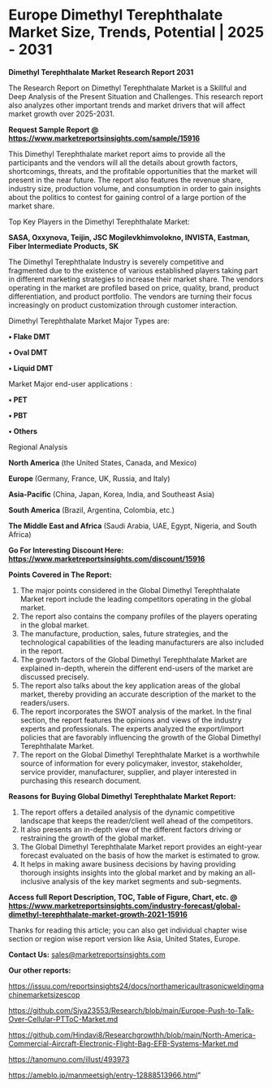 # Europe Dimethyl Terephthalate Market Size, Trends, Potential | 2025 - 2031

<strong>Dimethyl Terephthalate Market Research Report 2031</strong>

The Research Report on Dimethyl Terephthalate Market is a Skillful and Deep Analysis of the Present Situation and Challenges. This research report also analyzes other important trends and market drivers that will affect market growth over 2025-2031.

<strong>Request Sample Report @ <a href=https://www.marketreportsinsights.com/sample/15916>https://www.marketreportsinsights.com/sample/15916</a></strong>

This Dimethyl Terephthalate market report aims to provide all the participants and the vendors will all the details about growth factors, shortcomings, threats, and the profitable opportunities that the market will present in the near future. The report also features the revenue share, industry size, production volume, and consumption in order to gain insights about the politics to contest for gaining control of a large portion of the market share.

Top Key Players in the Dimethyl Terephthalate Market:

<strong>SASA, Oxxynova, Teijin, JSC Mogilevkhimvolokno, INVISTA, Eastman, Fiber Intermediate Products, SK</strong>

The Dimethyl Terephthalate Industry is severely competitive and fragmented due to the existence of various established players taking part in different marketing strategies to increase their market share. The vendors operating in the market are profiled based on price, quality, brand, product differentiation, and product portfolio. The vendors are turning their focus increasingly on product customization through customer interaction.

Dimethyl Terephthalate Market Major Types are:

<strong>• Flake DMT

• Oval DMT

• Liquid DMT</strong>

Market Major end-user applications :

<strong>• PET

• PBT

• Others</strong>

Regional Analysis

</u><strong><b>North America</b></strong> (the United States, Canada, and Mexico)

<strong><b>Europe </b></strong>(Germany, France, UK, Russia, and Italy)

<strong><b>Asia-Pacific</b></strong> (China, Japan, Korea, India, and Southeast Asia)

<strong><b>South America</b></strong> (Brazil, Argentina, Colombia, etc.)

<strong><b>The Middle East and Africa</b></strong> (Saudi Arabia, UAE, Egypt, Nigeria, and South Africa)

<strong>Go For Interesting Discount Here: <a href=https://www.marketreportsinsights.com/discount/15916>https://www.marketreportsinsights.com/discount/15916</a></strong>

<strong>Points Covered in The Report:</strong>
<ol>
  <li>The major points considered in the Global Dimethyl Terephthalate Market report include the leading competitors operating in the global market.</li>
  <li>The report also contains the company profiles of the players operating in the global market.</li>
  <li>The manufacture, production, sales, future strategies, and the technological capabilities of the leading manufacturers are also included in the report.</li>
  <li>The growth factors of the Global Dimethyl Terephthalate Market are explained in-depth, wherein the different end-users of the market are discussed precisely.</li>
  <li>The report also talks about the key application areas of the global market, thereby providing an accurate description of the market to the readers/users.</li>
  <li>The report incorporates the SWOT analysis of the market. In the final section, the report features the opinions and views of the industry experts and professionals. The experts analyzed the export/import policies that are favorably influencing the growth of the Global Dimethyl Terephthalate Market.</li>
  <li>The report on the Global Dimethyl Terephthalate Market is a worthwhile source of information for every policymaker, investor, stakeholder, service provider, manufacturer, supplier, and player interested in purchasing this research document.</li>
</ol>
<strong>Reasons for Buying Global Dimethyl Terephthalate Market Report:</strong>

<ol>
  <li>The report offers a detailed analysis of the dynamic competitive landscape that keeps the reader/client well ahead of the competitors.</li>
  <li>It also presents an in-depth view of the different factors driving or restraining the growth of the global market.</li>
  <li>The Global Dimethyl Terephthalate Market report provides an eight-year forecast evaluated on the basis of how the market is estimated to grow.</li>
  <li>It helps in making aware business decisions by having providing thorough insights insights into the global market and by making an all-inclusive analysis of the key market segments and sub-segments.</li>
</ol>
<strong>Access full Report Description, TOC, Table of Figure, Chart, etc. @ <a href=https://www.marketreportsinsights.com/industry-forecast/global-dimethyl-terephthalate-market-growth-2021-15916>https://www.marketreportsinsights.com/industry-forecast/global-dimethyl-terephthalate-market-growth-2021-15916</a></strong>


Thanks for reading this article; you can also get individual chapter wise section or region wise report version like Asia, United States, Europe.

<strong>Contact Us:</strong>
sales@marketreportsinsights.com

<strong>Our other reports:</strong>

<a href=https://issuu.com/reportsinsights24/docs/northamericaultrasonicweldingmachinemarketsizescop>https://issuu.com/reportsinsights24/docs/northamericaultrasonicweldingmachinemarketsizescop</a>

<a href=https://github.com/Siya23553/Research/blob/main/Europe-Push-to-Talk-Over-Cellular-PTToC-Market.md>https://github.com/Siya23553/Research/blob/main/Europe-Push-to-Talk-Over-Cellular-PTToC-Market.md</a>

<a href=https://github.com/Hindavi8/Researchgrowthh/blob/main/North-America-Commercial-Aircraft-Electronic-Flight-Bag-EFB-Systems-Market.md>https://github.com/Hindavi8/Researchgrowthh/blob/main/North-America-Commercial-Aircraft-Electronic-Flight-Bag-EFB-Systems-Market.md</a>

<a href=https://tanomuno.com/illust/493973>https://tanomuno.com/illust/493973</a>

<a href=https://ameblo.jp/manmeetsigh/entry-12888513966.html>https://ameblo.jp/manmeetsigh/entry-12888513966.html</a>"

